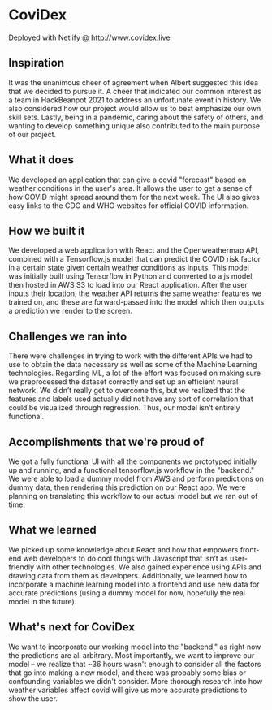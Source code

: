 # CoviDex
Deployed with Netlify @ http://www.covidex.live
## Inspiration
It was the unanimous cheer of agreement when Albert suggested this idea that we decided to pursue it. A cheer that indicated our common interest as a team in HackBeanpot 2021 to address an unfortunate event in history. We also considered how our project would allow us to best emphasize our own skill sets. Lastly, being in a pandemic, caring about the safety of others, and wanting to develop something unique also contributed to the main purpose of our project.

## What it does
We developed an application that can give a covid "forecast" based on weather conditions in the user's area. It allows the user to get a sense of how COVID might spread around them for the next week. The UI also gives easy links to the CDC and WHO websites for official COVID information.

## How we built it
We developed a web application with React and the Openweathermap API, combined with a Tensorflow.js model that can predict the COVID risk factor in a certain state given certain weather conditions as inputs. This model was initially built using Tensorflow in Python and converted to a js model, then hosted in AWS S3 to load into our React application. After the user inputs their location, the weather API returns the same weather features we trained on, and these are forward-passed into the model which then outputs a prediction we render to the screen. 

## Challenges we ran into
There were challenges in trying to work with the different APIs we had to use to obtain the data necessary as well as some of the Machine Learning technologies. Regarding ML, a lot of the effort was focused on making sure we preprocessed the dataset correctly and set up an efficient neural network. We didn’t really get to overcome this, but we realized that the features and labels used actually did not have any sort of correlation that could be visualized through regression. Thus, our model isn’t entirely functional.

## Accomplishments that we're proud of
We got a fully functional UI with all the components we prototyped initially up and running, and a functional tensorflow.js workflow in the "backend." We were able to load a dummy model from AWS and perform predictions on dummy data, then rendering this prediction on our React app. We were planning on translating this workflow to our actual model but we ran out of time. 

## What we learned
We picked up some knowledge about React and how that empowers front-end web developers to do cool things with Javascript that isn’t as user-friendly with other technologies. We also gained experience using APIs and drawing data from them as developers. Additionally, we learned how to incorporate a machine learning model into a frontend and use new data for accurate predictions (using a dummy model for now, hopefully the real model in the future). 

## What's next for CoviDex
We want to incorporate our working model into the "backend," as right now the predictions are all arbitrary. Most importantly, we want to improve our model – we realize that ~36 hours wasn't enough to consider all the factors that go into making a new model, and there was probably some bias or confounding variables we didn't consider. More thorough research into how weather variables affect covid will give us more accurate predictions to show the user. 
